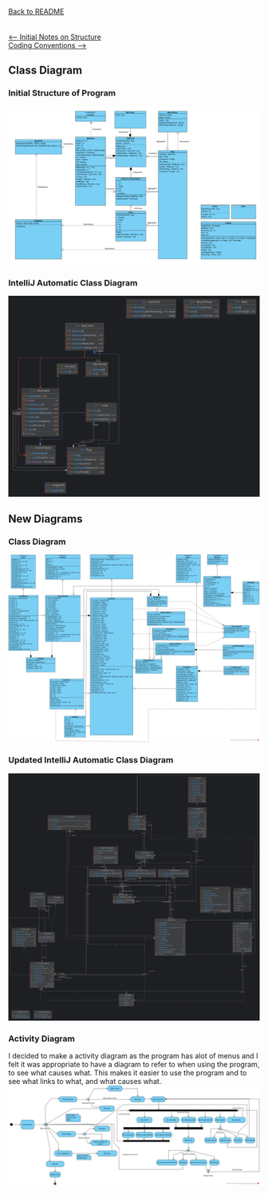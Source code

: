 [Back to README](../README.md)\
\
\
[<-- Initial Notes on Structure](notesOnStructure.md)\
[Coding Conventions -->](codingConventions.md)


## Class Diagram
### Initial Structure of Program

![Initial Class Diagram](../assets/COMP2013cwClass.png)

### IntelliJ Automatic Class Diagram

![IntelliJ Class Diagram](../assets/generatedClassDiagram.png)

## New Diagrams
### Class Diagram
![Updated Class Diagram](../assets/snakeClassDiagram.png)

### Updated IntelliJ Automatic Class Diagram
![InteliJ Updated Class Diagram](../assets/generatedUpdateClassDiagram.png)

### Activity Diagram
I decided to make a activity diagram as the program has alot of menus and I felt it was
appropriate to have a diagram to refer to when using the program, to see what causes what.
This makes it easier to use the program and to see what links to what, and what causes what.
![Activity Diagram](../assets/snakeActivityDiagram.png)